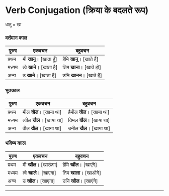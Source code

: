 # Verb Conjugation (क्रिया के बदलते रूप)
धातु = खा

### वर्तमान काल
पुरुष | एकवचन | बहुवचन
--- | --- | ---
प्रथम | मी **खानु**। [खाता हूँ] | हैमि **खानु**। [खाते हैं]
मध्यम | त्वे **खाने**। [खाता है] | तिम **खाना**। [खाते हो]
अन्य | उ **खाने**। [खाता है] | उनि **खानन**। [खाते हैं]

### भूतकाल
पुरुष | एकवचन | बहुवचन
--- | --- | ---
प्रथम | मील **खैल**। [खाया था] | हैमील **खैल**। [खाया था]
मध्यम | त्वील **खैल**। [खाया था] | तिमल **खैल**। [खाया था]
अन्य | वील **खैल**। [खाया था] | उनील **खैल**। [खाया था]

### भविष्य काल
पुरुष | एकवचन | बहुवचन
--- | --- | ---
प्रथम | मी **खौंल**। [खाऊंगा] | हैमि **खौंल**। [खाएंगे]
मध्यम | त्वे **खाले।** [खाएगा] | तिम **खाला**। [खाओगे]
अन्य | उ **खौल**। [खाएगा] | उनि **खौल**। [खाएंगे]

---